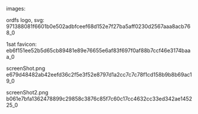 images:

ordfs logo, svg:
971388081f6601b0e502adbfceef68d152e7f27ba5aff0230d2567aaa8acb768_0

1sat favicon:
eb6f151ee52b5d65cb89481e89e76655e6af83f697f0af88b7ccf46e3174baaa_0

screenShot.png
e679d48482ab42eefd36c2f5e3f52e8797d1a2cc7c7c78f1cd158b9b8b69ac19_0

screenShot2.png
b061e7bfa1362478899c29858c3876c85f7c60c17cc4632cc33ed342ae145225_0